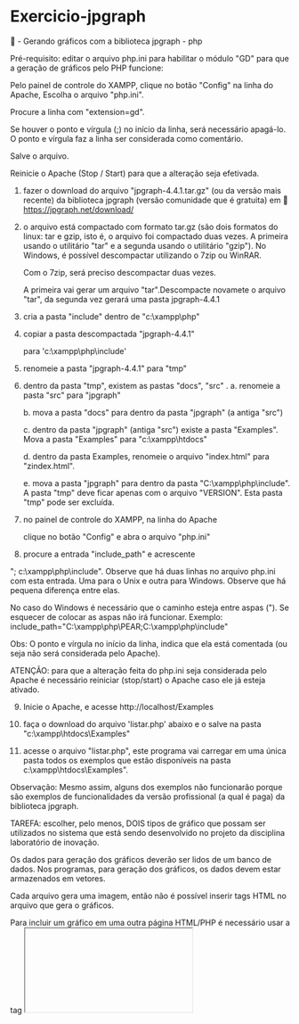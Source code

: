 # Exercicio-jpgraph
📒 - Gerando gráficos com a biblioteca jpgraph - php

Pré-requisito: editar o arquivo php.ini para habilitar o módulo "GD" para que a geração de gráficos pelo PHP funcione:

Pelo painel de controle do XAMPP, clique  no botão "Config" na linha do Apache, Escolha o arquivo "php.ini".

Procure a linha com "extension=gd".

Se houver o ponto e vírgula (;) no início da linha, será necessário apagá-lo. O ponto e vírgula faz a linha ser considerada como comentário.

Salve o arquivo.

Reinicie o Apache (Stop / Start) para que a alteração seja efetivada.



1. fazer o download do arquivo    "jpgraph-4.4.1.tar.gz" (ou da versão mais recente) da biblioteca jpgraph (versão comunidade que é gratuita) em 📌https://jpgraph.net/download/

   

2. o arquivo está compactado com formato tar.gz (são dois formatos do linux: tar e gzip, isto é, o arquivo foi compactado duas vezes. A primeira usando o utilitário "tar" e a segunda usando o utilitário "gzip"). No Windows, é possível descompactar utilizando o 7zip ou WinRAR.

   Com o 7zip, será preciso descompactar duas vezes.

   A primeira vai gerar um arquivo "tar".Descompacte novamete o arquivo "tar", da segunda vez gerará uma pasta jpgraph-4.4.1

3. cria a pasta "include" dentro de "c:\xampp\php"

4. copiar a pasta descompactada "jpgraph-4.4.1"

   para 'c:\xampp\php\include'

5. renomeie a pasta "jpgraph-4.4.1" para "tmp"

6. dentro da pasta "tmp", existem as pastas "docs", "src" .
   a. renomeie a pasta "src" para "jpgraph"

   b. mova a pasta "docs" para dentro da pasta "jpgraph" (a antiga "src")

   c. dentro da pasta "jpgraph" (antiga "src") existe a pasta "Examples". Mova a pasta "Examples" para "c:\xampp\htdocs"

    d. dentro da pasta Examples, renomeie o arquivo "index.html" para "zindex.html".

    e. mova a pasta "jpgraph" para dentro da pasta "C:\xampp\php\include". A pasta "tmp" deve ficar apenas com o arquivo "VERSION". Esta pasta "tmp" pode ser excluída.

7. no painel de controle do XAMPP, na linha do Apache

   clique no botão "Config" e abra o arquivo "php.ini"

  8. procure a entrada "include_path" e acrescente

   "; c:\xampp\php\include". Observe que há duas linhas no arquivo php.ini com esta entrada. Uma para o Unix e  outra para Windows. Observe que há pequena diferença entre elas. 

No caso do Windows é necessário que o caminho esteja entre aspas (").
Se esquecer de colocar as aspas não irá funcionar.
Exemplo: include_path="C:\xampp\php\PEAR;C:\xampp\php\include"

Obs: O ponto e vírgula no início da linha, indica que ela está comentada (ou seja não será considerada pelo Apache).

ATENÇÃO: para que a alteração feita do php.ini seja considerada pelo Apache é necessário reiniciar (stop/start) o Apache caso ele já esteja ativado.

 
9.  Inicie o Apache, e acesse http://localhost/Examples

10. faça o download do arquivo 'listar.php' abaixo e o salve na pasta "c:\xampp\htdocs\Examples"

11. acesse o arquivo "listar.php", este programa vai carregar em uma única pasta todos os exemplos que estão disponíveis na pasta c:\xampp\htdocs\Examples". 


Observação: Mesmo assim, alguns dos exemplos não funcionarão porque são exemplos de funcionalidades da versão profissional (a qual é paga) da biblioteca jpgraph.

TAREFA: escolher, pelo menos, DOIS tipos de gráfico que possam ser utilizados no sistema que está sendo desenvolvido no projeto da disciplina laboratório de inovação.

Os dados para geração dos gráficos deverão ser lidos de um banco de dados.
Nos programas, para geração dos gráficos, os dados devem estar armazenados em vetores.

Cada arquivo gera uma imagem, então não é possível inserir tags HTML no arquivo que gera o gráficos.

Para incluir um gráfico em uma outra página HTML/PHP é necessário usar a tag <iframe>. Ou usar a tag <img> no atributo src  informar o programa que gera o gráfico escolhido.
